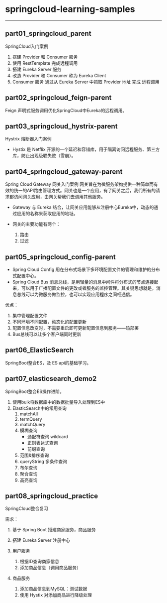 # springcloud-learning-samples

***

## part01_springcloud_parent

SpringCloud入门案例

  1. 搭建 Provider 和 Consumer 服务
  2. 使用 RestTemplate 完成远程调用
  3. 搭建 Eureka Server 服务
  4. 改造 Provider 和 Consumer 称为 Eureka Client
  5. Consumer 服务 通过从 Eureka Server 中抓取 Provider 地址 完成 远程调用

## part02_springcloud_feign-parent

Feign 声明式服务调用优化SpringCloud中Eureka的远程调用。

## part03_springcloud_hystrix-parent

Hystrix 熔断器入门案例

- Hystix 是 Netflix 开源的一个延迟和容错库，用于隔离访问远程服务、第三方库，防止出现级联失败（雪崩）。
  
## part04_springcloud_gateway-parent

Spring Cloud Gateway 网关入门案例
网关旨在为微服务架构提供一种简单而有效的统一的API路由管理方式。网关也是一个应用，有了网关之后，我们所有的请求都访问网关应用，由网关帮我们去调用其他服务。

- Gateway 与 Eureka 结合，让网关应用能够从注册中心Eureka中，动态的通过应用的名称来获取应用的地址。
  
- 网关的主要功能有两个：

  1. 路由
  2. 过滤

## part05_springcloud_config-parent

- Spring Cloud Config 用在分布式场景下多环境配置文件的管理和维护的分布式配置中心。
- Spring Cloud Bus 消息总线，是用轻量的消息中间件将分布式的节点连接起来，可以用于广播配置文件的更改或者服务的监控管理。其关键思想就是，消息总线可以为微服务做监控，也可以实现应用程序之间相通信。

优点：

  1. 集中管理配置文件
  2. 不同环境不同配置，动态化的配置更新
  3. 配置信息改变时，不需要重启即可更新配置信息到服务——热部署
  4. Bus总线可以让多个客户端同时更新

## part06_ElasticSearch

SpringBoot整合ES，及 ES api的基础学习。

## part07_elasticsearch_demo2

SpringBoot整合ES操作进阶。

1. 使用bulk将数据库中的数据批量导入处理到ES中
2. ElasticSearch中的常用查询
   1. matchAll
   2. termQuery
   3. matchQuery
   4. 模糊查询
      - 通配符查询 wildcard
      - 正则表达式查询
      - 前缀查询  
   5. 范围&排序查询
   6. queryString 多条件查询
   7. 布尔查询
   8. 聚合查询
   9. 高亮查询

## part08_springcloud_practice

SpringCloud整合复习

需求：

   1. 基于 Spring Boot 搭建商家服务，商品服务

   2. 搭建 Eureka Server 注册中心

   3. 用户服务
      1. 根据ID查询商家信息
      2. 添加商品信息（调用商品服务）

   4. 商品服务
      1. 添加商品信息到MySQL：测试数据
      2. 使用 Hystix 对添加商品进行降级处理
